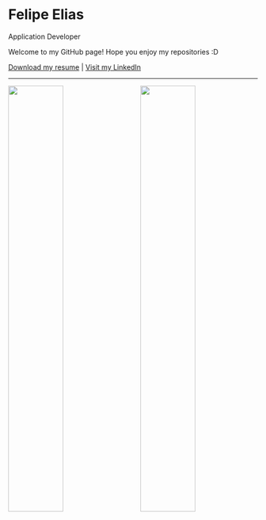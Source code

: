 # Felipe Elias

Application Developer

Welcome to my GitHub page! Hope you enjoy my repositories :D

<a href="https://github.com/feponiel/feponiel/blob/main/Felipe%20Elias%20-%20Full-Stack%20Resume.pdf">Download my resume</a> | <a href="https://www.linkedin.com/in/felipe-daniel-elias/" target="_blank">Visit my LinkedIn</a>

---

  <a href="https://github.com/feponiel/kodi"><img width="47%" src="https://raw.githubusercontent.com/gist/feponiel/0849b12d4d61d33523aa969af99768bd/raw/1f1e85e4c34fbbd89a6a781bde78fb6bf1f8eaf4/card_kodi.svg" align="left" /></a>
<a href="https://github.com/feponiel/ignite-courses-vault"><img width="47%" src="https://raw.githubusercontent.com/gist/feponiel/bc3c50bff9cbbb7661511c15dfc0d36d/raw/fbdd8351e4b596486077178a95bdcaad6551783b/card_ignite.svg" align="right" /></a>

